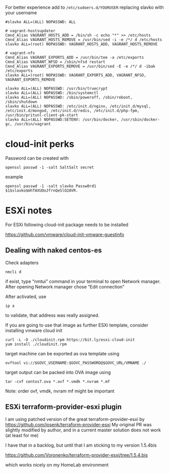 For better experience add to `/etc/sudoers.d/YOURUSER` replacing slavko with your username

```
#slavko ALL=(ALL) NOPASSWD: ALL

# vagrant-hostsupdater
Cmnd_Alias VAGRANT_HOSTS_ADD = /bin/sh -c echo "*" >> /etc/hosts
Cmnd_Alias VAGRANT_HOSTS_REMOVE = /usr/bin/sed -i -e /*/ d /etc/hosts
slavko ALL=(root) NOPASSWD: VAGRANT_HOSTS_ADD, VAGRANT_HOSTS_REMOVE

# vagrant-nfs
Cmnd_Alias VAGRANT_EXPORTS_ADD = /usr/bin/tee -a /etc/exports
Cmnd_Alias VAGRANT_NFSD = /sbin/nfsd restart
Cmnd_Alias VAGRANT_EXPORTS_REMOVE = /usr/bin/sed -E -e /*/ d -ibak /etc/exports
slavko ALL=(root) NOPASSWD: VAGRANT_EXPORTS_ADD, VAGRANT_NFSD, VAGRANT_EXPORTS_REMOVE

slavko ALL=(ALL) NOPASSWD: /usr/bin/truecrypt
slavko ALL=(ALL) NOPASSWD: /bin/systemctl
slavko ALL=(ALL) NOPASSWD: /sbin/poweroff, /sbin/reboot, /sbin/shutdown
slavko ALL=(ALL) NOPASSWD: /etc/init.d/nginx, /etc/init.d/mysql, /etc/init.d/mongod, /etc/init.d/redis, /etc/init.d/php-fpm, /usr/bin/pritunl-client-pk-start
slavko ALL=(ALL) NOPASSWD:SETENV: /usr/bin/docker, /usr/sbin/docker-gc, /usr/bin/vagrant

```


# cloud-init perks

Password can be created with

```
openssl passwd -1 -salt SaltSalt secret
```

example

```
openssl passwd -1 -salt slavko Passw0rd1
$1$slavko$mhTAXUOoJfrnQeSlO2AVR.
```

# ESXi notes

For ESXi following cloud-init package needs to be installed

https://github.com/vmware/cloud-init-vmware-guestinfo

## Dealing with naked centos-es

Check adapters

```
nmcli d
```

if exist, type “nmtui” command in your terminal to open Network manager. After opening Network manager chose “Edit connection” 


After activated,  use 
```
ip a
```

to validate, that address was really assigned.

If you are going to use that image as further ESXi template,
consider installing vmware cloud init 

```
curl -L -O ./cloudinit.rpm https://bit.ly/esxi-cloud-init
yum install ./cloudinit.rpm
```

target machine can be exported as ova template using

```
ovftool vi://$GOVC_USERNAME:$GOVC_PASSWORD@$GOVC_URL/VMNAME ./
```

target output can be packed into OVA image using 

```
tar -cvf centos7.ova *.ovf *.vmdk *.nvram *.mf
```

Note: order ovf, vmdk, nvram mf might be important

## ESXi terraform-provider-esxi plugin

I am using patched version of the great terraform-provider-esxi by https://github.com/josenk/terraform-provider-esxi
My original PR was slightly modified by author, and in a current master solution does not work (at least for me)

I have that in a backlog, but until that I am sticking to my version 1.5.4bis

https://github.com/Voronenko/terraform-provider-esxi/tree/1.5.4.bis 

which works nicely on my HomeLab environment
